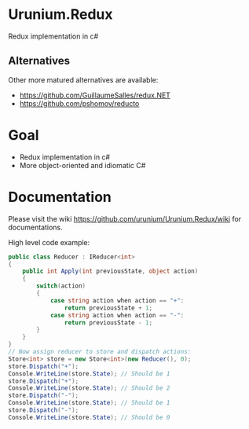 # Urunium.Redux
Redux implementation in c#
## Alternatives
Other more matured alternatives are available:
- https://github.com/GuillaumeSalles/redux.NET
- https://github.com/pshomov/reducto
# Goal
- Redux implementation in c#
- More object-oriented and idiomatic C#

# Documentation
Please visit the wiki https://github.com/urunium/Urunium.Redux/wiki for documentations.

High level code example:

```c#
public class Reducer : IReducer<int>
{
	public int Apply(int previousState, object action)
	{
		switch(action)
		{
			case string action when action == "+":
				return previousState + 1;
			case string action when action == "-":
				return previousState - 1;
		}
	}
}
// Now assign reducer to store and dispatch actions:
Store<int> store = new Store<int>(new Reducer(), 0);
store.Dispatch("+");
Console.WriteLine(store.State); // Should be 1
store.Dispatch("+");
Console.WriteLine(store.State); // Should be 2
store.Dispatch("-");
Console.WriteLine(store.State); // Should be 1
store.Dispatch("-");
Console.WriteLine(store.State); // Should be 0
```
